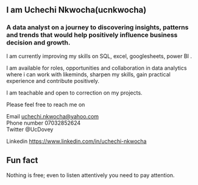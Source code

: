 ## I am Uchechi Nkwocha(ucnkwocha)

### A data analyst on a journey to discovering insights, patterns and trends that would help positively influence business decision and growth.

I am currently improving my skills on SQL, excel, googlesheets, power BI .

I am available for roles, opportunities and collaboration in data analytics where i can work with likeminds, sharpen my skills, gain practical experience and contribute positively.

I am teachable and open to correction on my projects.

Please feel free to reach me on
 
Email uchechi.nkwocha@yahoo.com<br>
Phone number 07032852624<br>
Twitter @UcDovey<br>

Linkedin https://www.linkedin.com/in/uchechi-nkwocha<br>




## Fun fact
Nothing is free; even to listen attentively you need to pay attention.

